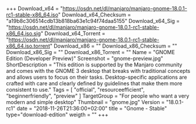 +++
Download_x64 = "https://osdn.net/dl/manjaro/manjaro-gnome-18.0.1-rc1-stable-x86_64.iso"
Download_x64_Checksum = "a19b8c306514cdb13b818ba63e1c94f74daa5155"
Download_x64_Sig = "https://osdn.net/dl/manjaro/manjaro-gnome-18.0.1-rc1-stable-x86_64.iso.sig"
Download_x64_Torrent = "https://osdn.net/dl/manjaro/manjaro-gnome-18.0.1-rc1-stable-x86_64.iso.torrent"
Download_x86 = ""
Download_x86_Checksum = ""
Download_x86_Sig = ""
Download_x86_Torrent = ""
Name = "GNOME Edition (Developer Preview)"
Screenshot = "gnome-preview.jpg"
ShortDescription = "This edition is supported by the Manjaro community and comes with the GNOME 3 desktop that breaks with traditional concepts and allows users to focus on their tasks. Desktop-specific applications are crafted with care and clearly defined by guidelines that make them more consistent to use."
Tags = [ "official", "resourceefficient", "beginnerfriendly", "preview" ]
TargetGroup = "For people who want a very modern and simple desktop"
Thumbnail = "gnome.jpg"
Version = "18.0.1-rc1"
date = "2018-11-26T21:36:00+02:00"
title = "Gnome - Stable"
type="download-edition"
weigth = ""
+++

